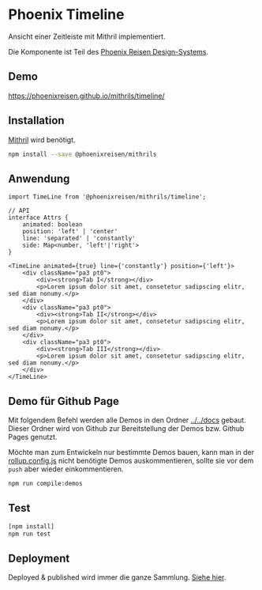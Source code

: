 # Phoenix Timeline

Ansicht einer Zeitleiste mit Mithril implementiert.

Die Komponente ist Teil des [Phoenix Reisen Design-Systems](https://design-system.phoenixreisen.net).

## Demo

https://phoenixreisen.github.io/mithrils/timeline/

## Installation

[Mithril](https://mithriljs.org/) wird benötigt.

```bash
npm install --save @phoenixreisen/mithrils
```

## Anwendung

```tsx
import TimeLine from '@phoenixreisen/mithrils/timeline';

// API
interface Attrs {
    animated: boolean
    position: 'left' | 'center'
    line: 'separated' | 'constantly'
    side: Map<number, 'left'|'right'>
}

<TimeLine animated={true} line={'constantly'} position={'left'}>
    <div className="pa3 pt0">
        <div><strong>Tab I</strong></div>
        <p>Lorem ipsum dolor sit amet, consetetur sadipscing elitr, sed diam nonumy.</p>
    </div>
    <div className="pa3 pt0">
        <div><strong>Tab II</strong></div>
        <p>Lorem ipsum dolor sit amet, consetetur sadipscing elitr, sed diam nonumy.</p>
    </div>
    <div className="pa3 pt0">
        <div><strong>Tab III</strong></div>
        <p>Lorem ipsum dolor sit amet, consetetur sadipscing elitr, sed diam nonumy.</p>
    </div>
</TimeLine>
```

## Demo für Github Page

Mit folgendem Befehl werden alle Demos in den Ordner [../../docs](../../docs) gebaut. Dieser Ordner wird von Github zur Bereitstellung der Demos bzw. Github Pages genutzt.

Möchte man zum Entwickeln nur bestimmte Demos bauen, kann man in der [rollup.config.js](../../rollup.config.js) nicht benötigte Demos auskommentieren, sollte sie vor dem `push` aber wieder einkommentieren.

```bash
npm run compile:demos
```

## Test

```bash
[npm install]
npm run test
```

## Deployment

Deployed & published wird immer die ganze Sammlung. [Siehe hier](../../README.md).